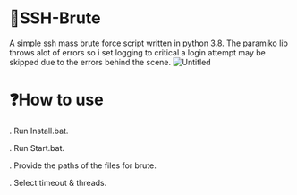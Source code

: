 # 💨SSH-Brute
A simple ssh mass brute force script written in python 3.8.
The paramiko lib throws alot of errors so i set logging to critical a login attempt may be skipped due to the errors behind the scene.
![Untitled](https://github.com/DyNaam1c/SSH-Brute/assets/133466254/54702ab8-d823-4a1a-a056-123af4ada227)

# ❓How to use
. Run Install.bat.

. Run Start.bat.

. Provide the paths of the files for brute.

. Select timeout & threads.


